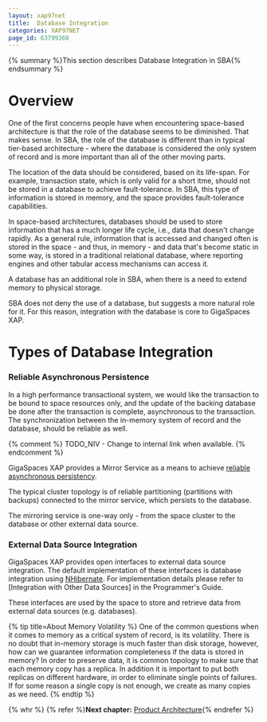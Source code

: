 ```yaml
---
layout: xap97net
title:  Database Integration
categories: XAP97NET
page_id: 63799360
---
```


{% summary %}This section describes Database Integration in SBA{% endsummary %}

# Overview

One of the first concerns people have when encountering space-based architecture is that the role of the database seems to be diminished. That makes sense. In SBA, the role of the database is different than in typical tier-based architecture - where the database is considered the only system of record and is more important than all of the other moving parts.

The location of the data should be considered, based on its life-span. For example, transaction state, which is only valid for a short itme, should not be stored in a database to achieve fault-tolerance. In SBA, this type of information is stored in memory, and the space provides fault-tolerance capabilities.

In space-based architectures, databases should be used to store information that has a much longer life cycle, i.e., data that doesn't change rapidly. As a general rule, information that is accessed and changed often is stored in the space - and thus, in memory - and data that's become static in some way, is stored in a traditional relational database, where reporting engines and other tabular access mechanisms can access it.

A database has an additional role in SBA, when there is a need to extend memory to physical storage.

SBA does not deny the use of a database, but suggests a more natural role for it. For this reason, integration with the database is core to GigaSpaces XAP.

# Types of Database Integration

### Reliable Asynchronous Persistence

In a high performance transactional system, we would like the transaction to be bound to space resources only, and the update of the backing database be done after the transaction is complete, asynchronous to the transaction. The synchronization between the in-memory system of record and the database, should be reliable as well.

{% comment %}
TODO_NIV - Change to internal link when available.
{% endcomment %}

GigaSpaces XAP provides a Mirror Service as a means to achieve [reliable asynchronous persistency]({%latestjavaurl%}/Asynchronous-Persistency-with-the-Mirror.html).

The typical cluster topology is of reliable partitioning (partitions with backups) connected to the mirror service, which persists to the database.

The mirroring service is one-way only - from the space cluster to the database or other external data source.

### External Data Source Integration

GigaSpaces XAP provides open interfaces to external data source integration. The default implementation of these interfaces is database integration using [NHibernate](http://nhforge.org/Default.aspx). For implementation details please refer to [Integration with Other Data Sources] in the Programmer's Guide.

These interfaces are used by the space to store and retrieve data from external data sources (e.g. databases).

{% tip title=About Memory Volatility %}
One of the common questions when it comes to memory as a critical system of record, is its volatility. There is no doubt that in-memory storage is much faster than disk storage, however, how can we guarantee information completeness if the data is stored in memory?
In order to preserve data, it is common topology to make sure that each memory copy has a replica. In addition it is important to put both replicas on different hardware, in order to eliminate single points of failures. If for some reason a single copy is not enough, we create as many copies as we need.
{% endtip %}

{% whr %}
{% refer %}**Next chapter:** [Product Architecture](./product-architecture.html){% endrefer %}
